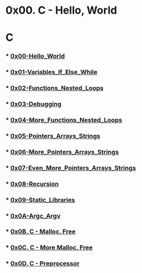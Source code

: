 # 0x00. C - Hello, World  
# C

### * [0x00-Hello_World](https://github.com/DammyNova7/alx-low_level_programming/tree/master/0x00-hello_world)
### * [0x01-Variables_If_Else_While](https://github.com/DammyNova7/alx-low_level_programming/tree/master/0x01-variables_if_else_while)
### * [0x02-Functions_Nested_Loops](https://github.com/DammyNova7/alx-low_level_programming/tree/master/0x02-functions_nested_loops)
### * [0x03-Debugging](https://github.com/DammyNova7/alx-low_level_programming/tree/master/0x03-debugging)
### * [0x04-More_Functions_Nested_Loops](https://github.com/DammyNova7/alx-low_level_programming/tree/master/0x04-more_functions_nested_loops)
### * [0x05-Pointers_Arrays_Strings](https://github.com/DammyNova7/alx-low_level_programming/tree/master/0x05-pointers_arrays_strings)
### * [0x06-More_Pointers_Arrays_Strings](https://github.com/DammyNova7/alx-low_level_programming/tree/master/0x06-pointers_arrays_strings)
### * [0x07-Even_More_Pointers_Arrays_Strings](https://github.com/DammyNova7/alx-low_level_programming/tree/master/0x07-pointers_arrays_strings)
### * [0x08-Recursion](https://github.com/DammyNova7/alx-low_level_programming/tree/master/0x08-recursion)
### * [0x09-Static_Libraries](https://github.com/DammyNova7/alx-low_level_programming/tree/master/0x09-static_libraries)
### * [0x0A-Argc_Argv](https://github.com/DammyNova7/alx-low_level_programming/tree/master/0x0A-argc_argv)
### * [0x0B. C - Malloc, Free](https://github.com/DammyNova7/alx-low_level_programming/tree/master/0x0B-malloc_free)
### * [0x0C. C - More Malloc, Free](https://github.com/DammyNova7/alx-low_level_programming/tree/master/0x0C-more_malloc_free)
### * [0x0D. C - Preprocessor](https://github.com/DammyNova7/alx-low_level_programming/tree/master/0x0D-preprocessor)
